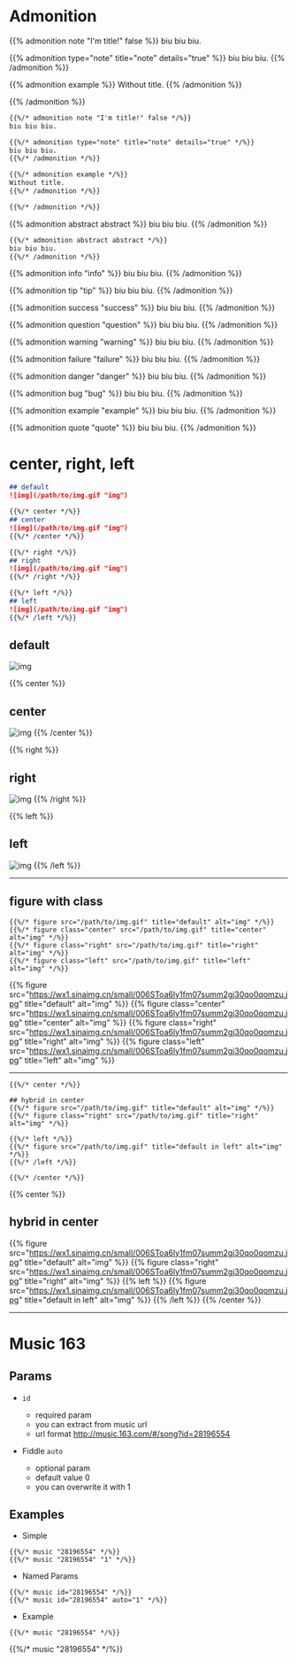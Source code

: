 
# Admonition

{{% admonition note "I'm title!" false %}}
biu biu biu.

{{% admonition type="note" title="note" details="true" %}}
biu biu biu.
{{% /admonition %}}

{{% admonition example %}}
Without title.
{{% /admonition %}}

{{% /admonition %}}

```markdown
{{%/* admonition note "I'm title!" false */%}}
biu biu biu.

{{%/* admonition type="note" title="note" details="true" */%}}
biu biu biu.
{{%/* /admonition */%}}

{{%/* admonition example */%}}
Without title.
{{%/* /admonition */%}}

{{%/* /admonition */%}}
```

<!--more-->

{{% admonition abstract abstract %}}
biu biu biu.
{{% /admonition %}}

```markdown
{{%/* admonition abstract abstract */%}}
biu biu biu.
{{%/* /admonition */%}}
```

{{% admonition info "info" %}}
biu biu biu.
{{% /admonition %}}

{{% admonition tip "tip" %}}
biu biu biu.
{{% /admonition %}}

{{% admonition success "success" %}}
biu biu biu.
{{% /admonition %}}

{{% admonition question "question" %}}
biu biu biu.
{{% /admonition %}}

{{% admonition warning "warning" %}}
biu biu biu.
{{% /admonition %}}

{{% admonition failure "failure" %}}
biu biu biu.
{{% /admonition %}}

{{% admonition danger "danger" %}}
biu biu biu.
{{% /admonition %}}

{{% admonition bug "bug" %}}
biu biu biu.
{{% /admonition %}}

{{% admonition example "example" %}}
biu biu biu.
{{% /admonition %}}

{{% admonition quote "quote" %}}
biu biu biu.
{{% /admonition %}}

# center, right, left

```markdown
## default
![img](/path/to/img.gif "img")

{{%/* center */%}}
## center
![img](/path/to/img.gif "img")
{{%/* /center */%}}

{{%/* right */%}}
## right
![img](/path/to/img.gif "img")
{{%/* /right */%}}

{{%/* left */%}}
## left
![img](/path/to/img.gif "img")
{{%/* /left */%}}
```

## default
![img](https://wx1.sinaimg.cn/small/006SToa6ly1fm07summ2gj30qo0qomzu.jpg "img")

{{% center %}}
## center
![img](https://wx1.sinaimg.cn/small/006SToa6ly1fm07summ2gj30qo0qomzu.jpg "img")
{{% /center %}}

{{% right %}}
## right
![img](https://wx1.sinaimg.cn/small/006SToa6ly1fm07summ2gj30qo0qomzu.jpg "img")
{{% /right %}}

{{% left %}}
## left
![img](https://wx1.sinaimg.cn/small/006SToa6ly1fm07summ2gj30qo0qomzu.jpg "img")
{{% /left %}}

---

## figure with class 

```
{{%/* figure src="/path/to/img.gif" title="default" alt="img" */%}}
{{%/* figure class="center" src="/path/to/img.gif" title="center" alt="img" */%}}
{{%/* figure class="right" src="/path/to/img.gif" title="right" alt="img" */%}}
{{%/* figure class="left" src="/path/to/img.gif" title="left" alt="img" */%}}
```

{{% figure src="https://wx1.sinaimg.cn/small/006SToa6ly1fm07summ2gj30qo0qomzu.jpg" title="default" alt="img" %}}
{{% figure class="center" src="https://wx1.sinaimg.cn/small/006SToa6ly1fm07summ2gj30qo0qomzu.jpg" title="center" alt="img" %}}
{{% figure class="right" src="https://wx1.sinaimg.cn/small/006SToa6ly1fm07summ2gj30qo0qomzu.jpg" title="right" alt="img" %}}
{{% figure class="left" src="https://wx1.sinaimg.cn/small/006SToa6ly1fm07summ2gj30qo0qomzu.jpg" title="left" alt="img" %}}

---

```
{{%/* center */%}}

## hybrid in center
{{%/* figure src="/path/to/img.gif" title="default" alt="img" */%}}
{{%/* figure class="right" src="/path/to/img.gif" title="right" alt="img" */%}}

{{%/* left */%}}
{{%/* figure src="/path/to/img.gif" title="default in left" alt="img" */%}}
{{%/* /left */%}}

{{%/* /center */%}}
```

{{% center %}}
## hybrid in center
{{% figure src="https://wx1.sinaimg.cn/small/006SToa6ly1fm07summ2gj30qo0qomzu.jpg" title="default" alt="img" %}}
{{% figure class="right" src="https://wx1.sinaimg.cn/small/006SToa6ly1fm07summ2gj30qo0qomzu.jpg" title="right" alt="img" %}}
{{% left %}}
{{% figure src="https://wx1.sinaimg.cn/small/006SToa6ly1fm07summ2gj30qo0qomzu.jpg" title="default in left" alt="img" %}}
{{% /left %}}
{{% /center %}}

---

# Music 163

## Params
- `id`
  - required param
  - you can extract from music url
  - url format http://music.163.com/#/song?id=28196554

- Fiddle `auto`
  - optional param
  - default value 0
  - you can overwrite it with 1

## Examples

- Simple

```
{{%/* music "28196554" */%}}
{{%/* music "28196554" "1" */%}}
```

- Named Params

```
{{%/* music id="28196554" */%}}
{{%/* music id="28196554" auto="1" */%}}
```

- Example

```
{{%/* music "28196554" */%}}
```

{{%/* music "28196554" */%}}

<style>
.post-content img {
  height: 64px;
}
</style>
